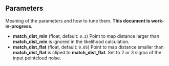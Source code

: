 ## Parameters

Meaning of the parameters and how to tune them.
**This document is work-in-progress.**

- **match_dist_min** (float, default: `0.2`)
    Point to map distance larger than **match_dist_min** is ignored in the likelihood calculation.
- **match_dist_flat** (float, default: `0.05`)
    Point to map distance smaller than **match_dist_flat** is cliped to **match_dist_flat**. Set to 2 or 3 sigma of the input pointcloud noise.
